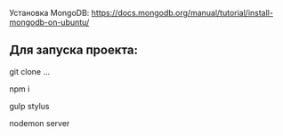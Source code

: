 Установка MongoDB: https://docs.mongodb.org/manual/tutorial/install-mongodb-on-ubuntu/

Для запуска проекта:
---

git clone ...

npm i

gulp stylus

nodemon server

